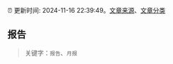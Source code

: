 :alarm_clock: 更新时间: 2024-11-16 22:39:49。[文章来源](/README.md)、[文章分类](/TAGS.md)

## 报告


> 关键字：`报告`、`月报`



